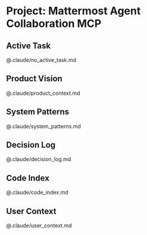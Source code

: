 # Project: Mattermost Agent Collaboration MCP

## Active Task
@.claude/no_active_task.md
<!-- IMPORTANT: Never edit this file to mark a task complete. Use /cc-track:complete-task command instead. -->

## Product Vision
@.claude/product_context.md

## System Patterns
@.claude/system_patterns.md

## Decision Log
@.claude/decision_log.md

## Code Index
@.claude/code_index.md

## User Context
@.claude/user_context.md
